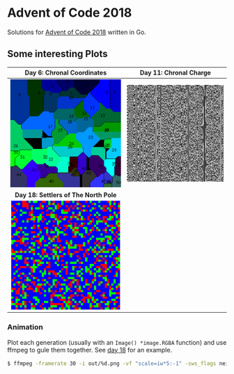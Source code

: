 # Advent of Code 2018

Solutions for [Advent of Code 2018](https://adventofcode.com/2018/) written in Go.

## Some interesting Plots

|     **Day 6: Chronal Coordinates**     |     **Day 11: Chronal Charge**     |
| :------------------------------------: | :--------------------------------: |
|   ![Day 6](/day-06/part-01/grid.png)   | ![Day 11](/day-11/part-01/out.png) |
| **Day 18: Settlers of The North Pole** |                                    |
|   ![Day 18](/day-18/part-01/out.gif)   |                                    |

### Animation

Plot each generation (usually with an `Image() *image.RGBA` function) and use ffmpeg to gule them together. See [day 18](/day-18/part-01/main.go) for an example.

```bash
$ ffmpeg -framerate 30 -i out/%d.png -vf "scale=iw*5:-1" -sws_flags neighbor -y out.mp4
```
